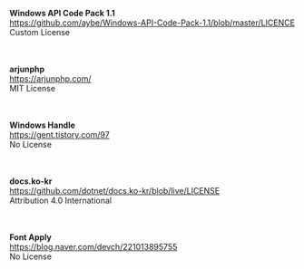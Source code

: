 <b>Windows API Code Pack 1.1</b><br>
<a href="https://github.com/aybe/Windows-API-Code-Pack-1.1/blob/master/LICENCE" target="_blank">https://github.com/aybe/Windows-API-Code-Pack-1.1/blob/master/LICENCE</a><br>
Custom License<br>
<br><br>

<b>arjunphp</b><br>
<a href="https://arjunphp.com" target="_blank">https://arjunphp.com/</a><br>
MIT License<br>
<br><br>

<b>Windows Handle</b><br>
<a href="https://gent.tistory.com/97" target="_blank">https://gent.tistory.com/97</a><br>
No License<br>
<br><br>

<b>docs.ko-kr</b><br>
<a href="https://github.com/dotnet/docs.ko-kr/blob/live/LICENSE" target="_blank">https://github.com/dotnet/docs.ko-kr/blob/live/LICENSE</a><br>
Attribution 4.0 International<br>
<br><br>


<b>Font Apply</b><br>
<a href="https://blog.naver.com/devch/221013895755" target="_blank">https://blog.naver.com/devch/221013895755</a><br>
No License<br>
<br><br>

